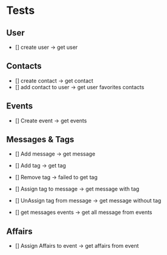 # Tests

## User
- [] create user -> get user 

## Contacts
- [] create contact -> get contact
- [] add contact to user -> get user favorites contacts

## Events
- [] Create event -> get events

## Messages & Tags
- [] Add message -> get message
- [] Add tag -> get tag
- [] Remove tag -> failed to get tag
- [] Assign tag to message -> get message with tag
- [] UnAssign tag from message -> get message without tag

- [] get messages events -> get all message from events

## Affairs
- [] Assign Affairs to event -> get affairs from event